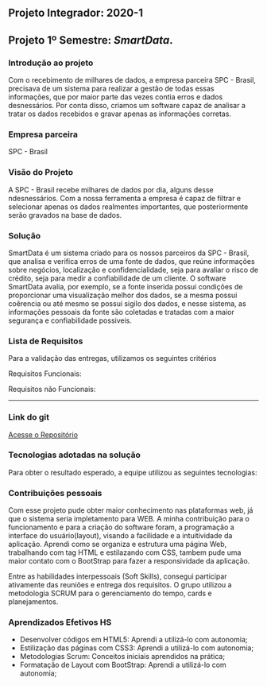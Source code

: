 ## Projeto Integrador: 2020-1

## Projeto 1º Semestre: ***SmartData***.

### Introdução ao projeto

Com o recebimento de milhares de dados, a empresa parceira SPC - Brasil, precisava de um sistema para realizar a gestão de todas essas informações, que por maior parte das vezes contia erros e dados desnessários. Por conta disso, criamos um software capaz de analisar a tratar os dados recebidos e gravar apenas as informações corretas.  


### Empresa parceira

SPC - Brasil

### Visão do Projeto

A SPC - Brasil recebe milhares de dados por dia, alguns desse ndesnessários. Com a nossa ferramenta a empresa é capaz de filtrar e selecionar apenas os dados realmentes importantes, que posteriormente serão gravados na base de dados.  

### Solução

SmartData é um sistema criado para os nossos parceiros da SPC - Brasil, que analisa e verifica erros de uma fonte de dados, que reúne informações sobre negócios, localização e confidencialidade, seja para avaliar o risco de crédito, seja para medir a confiabilidade de um cliente. O software SmartData avalia, por exemplo, se a fonte inserida possui condições de proporcionar uma visualização melhor dos dados, se a mesma possui coêrencia ou até mesmo se possui sigilo dos dados, e nesse sistema, as informações pessoais da fonte são coletadas e tratadas com a maior segurança e confiabilidade possiveis.

### Lista de Requisitos 

Para a validação das entregas, utilizamos os seguintes critérios 

Requisitos Funcionais: 




Requisitos não Funcionais:



***

### Link do git
[Acesse o Repositório](https://github.com/DaviNeves0/SmartData_SPC)


### Tecnologias adotadas na solução

Para obter o resultado esperado, a equipe utilizou as seguintes tecnologias:



### Contribuições pessoais

Com esse projeto pude obter maior conhecimento nas plataformas web, já que o sistema seria impletamento para WEB. A minha contribuição para o funcionamento e para a criação do software foram, a programação a interface do usuário(layout), visando a facilidade e a intuitividade da aplicação. Aprendi como se organiza e estrutura uma página Web, trabalhando com tag HTML e estilazando com CSS, tambem pude uma maior contato com o BootStrap para fazer a responsividade da aplicação.

Entre as habilidades interpessoais (Soft Skills), consegui participar ativamente das reuniões e entrega dos requisitos. O grupo utilizou a metodologia SCRUM para o gerenciamento do tempo, cards e planejamentos.   

### Aprendizados Efetivos HS

- Desenvolver códigos em HTML5: Aprendi a utilizá-lo com autonomia;
- Estilização das páginas com CSS3: Aprendi a utilizá-lo com autonomia;
- Metodologias Scrum: Conceitos iniciais aprendidos na prática;
- Formatação de Layout com BootStrap: Aprendi a utilizá-lo com autonomia;
